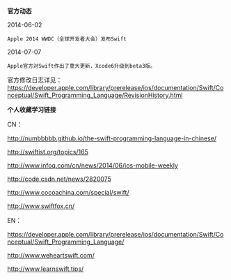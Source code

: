 **官方动态**

2014-06-02

	Apple 2014 WWDC（全球开发者大会）发布Swift

2014-07-07

	Apple官方对Swift作出了重大更新，Xcode6升级到beta3版。

官方修改日志详见：<a href="https://developer.apple.com/library/prerelease/ios/documentation/Swift/Conceptual/Swift_Programming_Language/RevisionHistory.html">https://developer.apple.com/library/prerelease/ios/documentation/Swift/Conceptual/Swift_Programming_Language/RevisionHistory.html</a>


**个人收藏学习链接**

CN：

<a href="http://numbbbbb.github.io/the-swift-programming-language-in-chinese/">http://numbbbbb.github.io/the-swift-programming-language-in-chinese/</a>

<a href="http://swiftist.org/topics/165">http://swiftist.org/topics/165</a>

<a href="http://www.infoq.com/cn/news/2014/06/ios-mobile-weekly">http://www.infoq.com/cn/news/2014/06/ios-mobile-weekly</a>

<a href="http://code.csdn.net/news/2820075">http://code.csdn.net/news/2820075</a>

<a href="http://www.cocoachina.com/special/swift/">http://www.cocoachina.com/special/swift/</a>

<a href="http://www.swiftfox.cn/">http://www.swiftfox.cn/</a>

EN：

<a href="https://developer.apple.com/library/prerelease/ios/documentation/Swift/Conceptual/Swift_Programming_Language/">https://developer.apple.com/library/prerelease/ios/documentation/Swift/Conceptual/Swift_Programming_Language/</a>

<a href="http://www.weheartswift.com/">http://www.weheartswift.com/</a>

<a href="http://www.learnswift.tips">http://www.learnswift.tips/</a>
